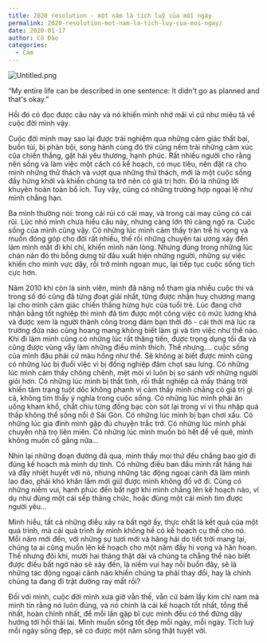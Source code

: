 ```yaml
---
title: 2020 resolution - một năm là tích luỹ của mỗi ngày
permalink: 2020-resolution-mot-nam-la-tich-luy-cua-moi-ngay/
date: 2020-01-17
author: Cô Đào
categories:
  - Cảm
---
```


![Untitled.png](/images/50315b5d-edfa-4d1e-a7c5-ff88b9eddc98/Untitled.png)


“My entire life can be described in one sentence: It didn't go as planned and that's okay.”


Hồi đó có đọc được câu này và nó khiến mình nhớ mãi vì cứ như miêu tả về cuộc đời mình vậy.


Cuộc đời mình may sao lại được trải nghiệm qua những cảm giác thất bại, buồn tủi, bị phản bội, song hành cùng đó thì cũng nếm trải những cảm xúc của chiến thắng, gặt hái yêu thương, hạnh phúc. Rất nhiều người cho rằng nên sống và làm việc một cách có kế hoạch, có mục tiêu, nên đặt ra cho mình những thử thách và vượt qua những thử thách, mới là một cuộc sống đầy hứng khởi và khiến chúng ta trở nên có giá trị hơn. Đó là những lời khuyên hoàn toàn bổ ích. Tuy vậy, cũng có những trường hợp ngoại lệ như mình chẳng hạn.


Ba mình thường nói: trong cái rủi có cái may, và trong cái may cũng có cái rủi. Lúc nhỏ mình chưa hiểu câu này, nhưng càng lớn thì càng ngộ ra. Cuộc sống của mình cũng vậy. Có những lúc mình cảm thấy tràn trề hi vọng và muốn đóng góp cho đời rất nhiều, thế rồi những chuyện tai ương xảy đến làm mình mất đi khí chí, khiến mình nản lòng. Nhưng đúng trong những lúc chán nản đó thì bỗng dưng từ đâu xuất hiện những người, những sự việc khiến cho mình vực dậy, rồi trở mình ngoạn mục, lại tiếp tục cuộc sống tích cực hơn.


Năm 2010 khi còn là sinh viên, mình đã năng nổ tham gia nhiều cuộc thi và trong số đó cũng đã từng đoạt giải nhất, từng được nhận huy chương mang lại cho mình cảm giác chiến thắng hừng hực của tuổi trẻ. Lúc đang chờ nhận bằng tốt nghiệp thì mình đã tìm được một công việc có mức lương khá và được xem là người thành công trong đám bạn thời đó - cái thời mà lúc ra trường đứa nào cũng hoang mang không biết làm gì và tìm việc như thế nào. Khi đi làm mình cũng có những lúc rất thăng tiến, được trọng dụng tối đa và cũng được vùng vẫy làm những điều mình thích. Thế nhưng.... cuộc sống của mình đâu phải cứ màu hồng như thế. Sẽ không ai biết được mình cũng có những lúc bị đuổi việc vì bị đồng nghiệp đâm chọt sau lưng. Có những lúc mình cảm thấy chông chênh, mệt mỏi vì luôn bị so sánh với những người giỏi hơn. Có những lúc mình bị thất tình, rồi thất nghiệp cả mấy tháng trời khiến tâm trạng tuột dốc không phanh vì cảm thấy mình chẳng có giá trị gì cả, không tìm thấy ý nghĩa trong cuộc sống. Có những lúc mình phải ăn uống kham khổ, chắt chiu từng đồng bạc còn sót lại trong ví vì thu nhập quá thấp không thể sống nổi ở Sài Gòn. Có những lúc mình bị bạn chơi xấu. Có những lúc gia đình mình gặp đủ chuyện trắc trở. Có những lúc mình phải chuyển nhà trọ liên miên. Có những lúc mình muốn bỏ hết để về quê, mình không muốn cố gắng nữa...


Nhìn lại những đoạn đường đã qua, mình thấy mọi thứ đều chẳng bao giờ đi đúng kế hoạch mà mình dự tính. Có những điều ban đầu mình rất hăng hái và đầy nhiệt huyết với nó, nhưng những tác động ngoại cảnh đã làm mình lao đao, phải khó khăn lắm mới giữ được mình không đổ vỡ đi. Cũng có những niềm vui, hạnh phúc đến bất ngờ khi mình chẳng lên kế hoạch nào, ví dụ như đùng một cái sếp thăng chức, hoặc đùng một cái mình tìm được người yêu...


Mình hiểu, tất cả những điều xảy ra bất ngờ ấy, thực chất là kết quả của một quá trình, mà cái quá trình ấy mình không hề có kế hoạch cụ thể cho nó. Mỗi năm mới đến, với những sự tươi mới và hăng hái do tiết trời mang lại, chúng ta ai cũng muốn lên kế hoạch cho một năm đầy hi vọng và hân hoan. Thế nhưng đôi khi, mười hai tháng thật dài và chúng ta chẳng thể nào biết được điều bất ngờ nào sẽ xảy đến, là niềm vui hay nỗi buồn đây, sẽ là những tác động ngoại cảnh nào khiến chúng ta phải thay đổi, hay là chính chúng ta đang đi trật đường ray mất rồi?


Đối với mình, cuộc đời mình xưa giờ vẫn thế, vẫn cứ bám lấy kim chỉ nam mà mình tin rằng nó luôn đúng, và nó chính là cái kế hoạch tốt nhất, tổng thể nhất, hoàn chỉnh nhất, để mỗi lần gặp bĩ cực mình đều có thể đứng dậy hướng tới hồi thái lai. Mình muốn sống tốt đẹp mỗi ngày, mỗi ngày. Tích luỹ mỗi ngày sống đẹp, sẽ có được một năm sống thật tuyệt vời.

